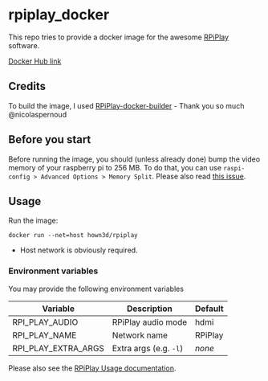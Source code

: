 # rpiplay_docker
This repo tries to provide a docker image for the awesome [RPiPlay](https://github.com/FD-/RPiPlay) software.


[Docker Hub link](https://hub.docker.com/r/hown3d/rpiplay)

## Credits
To build the image, I used [RPiPlay-docker-builder](https://github.com/nicolaspernoud/RPiPlay-docker-builder) - Thank you so much @nicolaspernoud 

## Before you start
Before running the image, you should (unless already done) bump the video memory of your raspberry pi to 256 MB.
To do that, you can use `raspi-config > Advanced Options > Memory Split`.
Please also read [this issue](https://github.com/FD-/RPiPlay/issues/8).

## Usage
Run the image:
```
docker run --net=host hown3d/rpiplay
```
- Host network is obviously required. 

### Environment variables
You may provide the following environment variables

| Variable | Description | Default |
| -------- | ----------- | ------- |       
|RPI_PLAY_AUDIO |RPiPlay audio mode |hdmi |
|RPI_PLAY_NAME |Network name |RPiPlay |
|RPI_PLAY_EXTRA_ARGS |Extra args (e.g. `-l`) |*none* |

Please also see the [RPiPlay Usage documentation](https://github.com/FD-/RPiPlay#usage).


